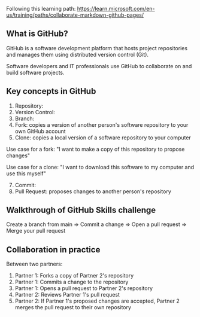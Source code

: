 Following this learning path: <https://learn.microsoft.com/en-us/training/paths/collaborate-markdown-github-pages/>

## What is GitHub?

GitHub is a software development platform that hosts project repositories and manages them using distributed version control (Git). 

Software developers and IT professionals use GitHub to collaborate on and build software projects.

## Key concepts in GitHub

1. Repository: 
2. Version Control:
3. Branch: 
4. Fork: copies a version of another person's software repository to your own GitHub account
5. Clone: copies a local version of a software repository to your computer

Use case for a fork: "I want to make a copy of this repository to propose changes"

Use case for a clone: "I want to download this software to my computer and use this myself"

7. Commit: 
8. Pull Request: proposes changes to another person's repository

## Walkthrough of GitHub Skills challenge

Create a branch from main ⇒ Commit a change ⇒ Open a pull request ⇒ Merge your pull request

## Collaboration in practice

Between two partners:

1. Partner 1: Forks a copy of Partner 2's repository
2. Partner 1: Commits a change to the repository
3. Partner 1: Opens a pull request to Partner 2's repository
4. Partner 2: Reviews Partner 1's pull request
5. Partner 2: If Partner 1's proposed changes are accepted, Partner 2 merges the pull request to their own repository
